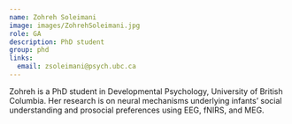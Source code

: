 ```yaml
---
name: Zohreh Soleimani
image: images/ZohrehSoleimani.jpg
role: GA 
description: PhD student
group: phd
links:
  email: zsoleimani@psych.ubc.ca
---
```

Zohreh is a PhD student in Developmental Psychology, University of British Columbia. Her research is on neural mechanisms underlying infants’ social understanding and prosocial preferences using EEG, fNIRS, and MEG.
